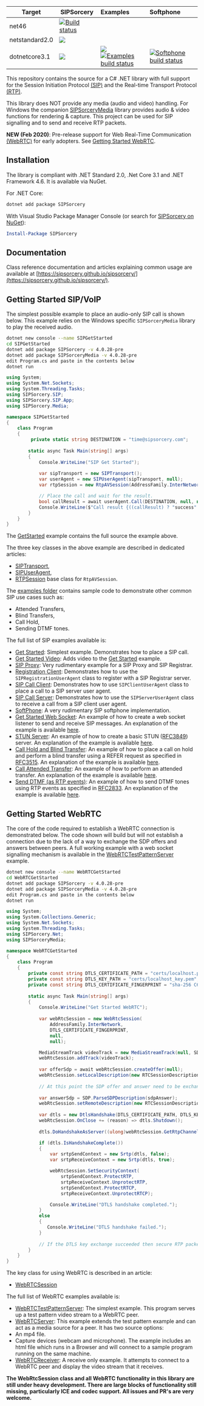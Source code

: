 | Target        | SIPSorcery    | Examples     | Softphone |
| --------------| ------------- |:-------------|:--------- |
| net46        | [![Build status](https://ci.appveyor.com/api/projects/status/1prvhq7jyw0s5fb1/branch/master?svg=true)](https://ci.appveyor.com/project/sipsorcery/sipsorcery/branch/master) | | |
| netstandard2.0 | ![](https://github.com/sipsorcery/sipsorcery/workflows/sipsorcery-std20/badge.svg) |  |  |
| dotnetcore3.1 | ![](https://github.com/sipsorcery/sipsorcery/workflows/sipsorcery-core31/badge.svg) | ![](https://github.com/sipsorcery/sipsorcery/workflows/examples-core31/badge.svg) <br> [![Examples build status](https://ci.appveyor.com/api/projects/status/4myf11mda0p69ysm/branch/master?svg=true)](https://ci.appveyor.com/project/sipsorcery/sipsorcery-mre1o/branch/master) | [![Softphone build status](https://ci.appveyor.com/api/projects/status/xx1bcttkk4gbrd3y/branch/master?svg=true)](https://ci.appveyor.com/project/sipsorcery/sipsorcery-0p6s4/branch/master) |


This repository contains the source for a C# .NET library with full support for the Session Initiation Protocol [(SIP)](https://tools.ietf.org/html/rfc3261) and the Real-time Transport Protocol [(RTP)](https://tools.ietf.org/html/rfc3550). 

This library does NOT provide any media (audio and video) handling. For Windows the companion [SIPSorceryMedia](https://github.com/sipsorcery/sipsorcery-media) library provides audio & video functions for rendering & capture. This project can be used for SIP signalling and to send and receive RTP packets.

**NEW (Feb 2020)**: Pre-release support for Web Real-Time Communication [(WebRTC)](https://www.w3.org/TR/webrtc/) for early adopters. See [Getting Started WebRTC](#getting-started-webrtc).

## Installation

The library is compliant with .NET Standard 2.0, .Net Core 3.1 and .NET Framework 4.6. It is available via NuGet.

For .NET Core:

````bash
dotnet add package SIPSorcery
````

With Visual Studio Package Manager Console (or search for [SIPSorcery on NuGet](https://www.nuget.org/packages/SIPSorcery/)):

````ps1
Install-Package SIPSorcery
````

## Documentation

Class reference documentation and articles explaining common usage are available at [https://sipsorcery.github.io/sipsorcery/](https://sipsorcery.github.io/sipsorcery/).

## Getting Started SIP/VoIP

The simplest possible example to place an audio-only SIP call is shown below. This example relies on the Windows specific `SIPSorceryMedia` library to play the received audio.

````bash
dotnet new console --name SIPGetStarted
cd SIPGetStarted
dotnet add package SIPSorcery -v 4.0.28-pre
dotnet add package SIPSorceryMedia -v 4.0.28-pre
edit Program.cs and paste in the contents below
dotnet run
````

````csharp
using System;
using System.Net.Sockets;
using System.Threading.Tasks;
using SIPSorcery.SIP;
using SIPSorcery.SIP.App;
using SIPSorcery.Media;

namespace SIPGetStarted
{
    class Program
    {
		 private static string DESTINATION = "time@sipsorcery.com";
		
        static async Task Main(string[] args)
        {
            Console.WriteLine("SIP Get Started");
			
			var sipTransport = new SIPTransport();
            var userAgent = new SIPUserAgent(sipTransport, null);
            var rtpSession = new RtpAVSession(AddressFamily.InterNetwork, new AudioOptions { AudioSource = AudioSourcesEnum.Microphone }, null);

            // Place the call and wait for the result.
            bool callResult = await userAgent.Call(DESTINATION, null, null, rtpSession);
            Console.WriteLine($"Call result {((callResult) ? "success" : "failure")}.");
        }
    }
}
````

The [GetStarted](https://github.com/sipsorcery/sipsorcery/tree/master/examples/GetStarted) example contains the full source the example above.

The three key classes in the above example are described in dedicated articles:

 - [SIPTransport](https://sipsorcery.github.io/sipsorcery/articles/transport.html),
 - [SIPUserAgent](https://sipsorcery.github.io/sipsorcery/articles/sipuseragent.html),
 - [RTPSession](https://sipsorcery.github.io/sipsorcery/articles/rtpsession.html) base class for `RtpAVSession`.

The [examples folder](https://github.com/sipsorcery/sipsorcery/tree/master/examples) contains sample code to demonstrate other common SIP use cases such as:

 - Attended Transfers,
 - Blind Transfers,
 - Call Hold,
 - Sending DTMF tones.

 The full list of SIP examples available is:

  - [Get Started](https://github.com/sipsorcery/sipsorcery/tree/master/examples/GetStarted): Simplest example. Demonstrates how to place a SIP call.
  - [Get Started Video](https://github.com/sipsorcery/sipsorcery/tree/master/examples/GetStartedVideo): Adds video to the [Get Started](https://github.com/sipsorcery/sipsorcery/tree/master/examples/GetStarted) example.
  - [SIP Proxy](https://github.com/sipsorcery/sipsorcery/tree/master/examples/SIPProxy): Very rudimentary example for a SIP Proxy and SIP Registrar. 
  - [Registration Client](https://github.com/sipsorcery/sipsorcery/tree/master/examples/UserAgentRegister): Demonstrates how to use the `SIPRegistrationUserAgent` class to register with a SIP Registrar server.
  - [SIP Call Client](https://github.com/sipsorcery/sipsorcery/tree/master/examples/UserAgentClient): Demonstrates how to use `SIPClientUserAgent` class to place a call to a SIP server user agent.
  - [SIP Call Server](https://github.com/sipsorcery/sipsorcery/tree/master/examples/UserAgentServer): Demonstrates how to use the `SIPServerUserAgent` class to receive a call from a SIP client user agent.
  - [SoftPhone](https://github.com/sipsorcery/sipsorcery/tree/master/examples/Softphone): A very rudimentary SIP softphone implementation.
  - [Get Started Web Socket](https://github.com/sipsorcery/sipsorcery/tree/master/examples/GetStartedWebSocket): An example of how to create a web socket listener to send and receive SIP messages. An explanation of the example is available [here](https://sipsorcery.github.io/sipsorcery/articles/websocket-sipchannel.html).
  - [STUN Server](https://github.com/sipsorcery/sipsorcery/tree/master/examples/StunServer): An example of how to create a basic STUN ([RFC3849](https://tools.ietf.org/html/rfc3489)) server. An explanation of the example is available [here](https://sipsorcery.github.io/sipsorcery/articles/stunserver.html).
  - [Call Hold and Blind Transfer](https://github.com/sipsorcery/sipsorcery/tree/master/examples/CallHoldAndTransfer): An example of how to place a call on hold and perform a blind transfer using a REFER request as specified in [RFC3515](https://tools.ietf.org/html/rfc3515). An explanation of the example is available [here](https://sipsorcery.github.io/sipsorcery/articles/callholdtransfer.html).
  - [Call Attended Transfer](https://github.com/sipsorcery/sipsorcery/tree/master/examples/AttendedTransfer): An example of how to perform an attended transfer. An explanation of the example is available [here](https://sipsorcery.github.io/sipsorcery/articles/attendedtransfer.html).
  - [Send DTMF (as RTP events)](https://github.com/sipsorcery/sipsorcery/tree/master/examples/SendDtmf): An example of how to send DTMF tones using RTP events as specified in [RFC2833](https://tools.ietf.org/html/rfc2833). An explanation of the example is available [here](https://sipsorcery.github.io/sipsorcery/articles/senddtmf.html).

## Getting Started WebRTC

The core of the code required to establish a WebRTC connection is demonstrated below. The code shown will build but will not establish a connection due to the lack of a way to exchange the SDP offers and answers between peers. A full working example with a web socket signalling mechanism is available in the [WebRTCTestPatternServer](https://github.com/sipsorcery/sipsorcery/tree/master/examples/WebRTCTestPatternServer) example.

````bash
dotnet new console --name WebRTCGetStarted
cd WebRTCGetStarted
dotnet add package SIPSorcery -v 4.0.28-pre
dotnet add package SIPSorceryMedia -v 4.0.28-pre
edit Program.cs and paste in the contents below
dotnet run
````

````csharp
using System;
using System.Collections.Generic;
using System.Net.Sockets;
using System.Threading.Tasks;
using SIPSorcery.Net;
using SIPSorceryMedia;

namespace WebRTCGetStarted
{
    class Program
    {
		private const string DTLS_CERTIFICATE_PATH = "certs/localhost.pem";
        private const string DTLS_KEY_PATH = "certs/localhost_key.pem";
        private const string DTLS_CERTIFICATE_FINGERPRINT = "sha-256 C6:ED:8C:9D:06:50:77:23:0A:4A:D8:42:68:29:D0:70:2F:BB:C7:72:EC:98:5C:62:07:1B:0C:5D:CB:CE:BE:CD";
		
        static async Task Main(string[] args)
        {
            Console.WriteLine("Get Started WebRTC");
			
            var webRtcSession = new WebRtcSession(
                AddressFamily.InterNetwork,
                DTLS_CERTIFICATE_FINGERPRINT,
                null,
                null);

            MediaStreamTrack videoTrack = new MediaStreamTrack(null, SDPMediaTypesEnum.video, false, new List<SDPMediaFormat> { new SDPMediaFormat(SDPMediaFormatsEnum.VP8) });
            webRtcSession.addTrack(videoTrack);
			
			var offerSdp = await webRtcSession.createOffer(null);
            webRtcSession.setLocalDescription(new RTCSessionDescription { sdp = offerSdp, type = RTCSdpType.offer });
			
			// At this point the SDP offer and answer need to be exchanged with the remote peer.
			
			var answerSdp = SDP.ParseSDPDescription(sdpAnswer);
            webRtcSession.setRemoteDescription(new RTCSessionDescription { sdp = answerSdp, type = RTCSdpType.answer }); 
			
			var dtls = new DtlsHandshake(DTLS_CERTIFICATE_PATH, DTLS_KEY_PATH);
            webRtcSession.OnClose += (reason) => dtls.Shutdown();
            
            dtls.DoHandshakeAsServer((ulong)webRtcSession.GetRtpChannel(SDPMediaTypesEnum.audio).RtpSocket.Handle);

            if (dtls.IsHandshakeComplete())
            {
                var srtpSendContext = new Srtp(dtls, false);
                var srtpReceiveContext = new Srtp(dtls, true);

                webRtcSession.SetSecurityContext(
                    srtpSendContext.ProtectRTP,
                    srtpReceiveContext.UnprotectRTP,
                    srtpSendContext.ProtectRTCP,
                    srtpReceiveContext.UnprotectRTCP);

                Console.WriteLine("DTLS handshake completed.");
            }
            else
            {
               Console.WriteLine("DTLS handshake failed.");
            }
			
			// If the DTLS key exchange succeeded then secure RTP packets can now be exchanged between the peers.
        }
    }
}
````

The key class for using WebRTC is described in an article:
 
  - [WebRTCSession](https://sipsorcery.github.io/sipsorcery/articles/webrtcsession.html)

The full list of WebRTC examples available is:

 - [WebRTCTestPatternServer](https://github.com/sipsorcery/sipsorcery/tree/master/examples/WebRTCTestPatternServer): The simplest example. This program serves up a test pattern video stream to a WebRTC peer.
 - [WebRTCServer](https://github.com/sipsorcery/sipsorcery/tree/master/examples/WebRTCServer): This example extends the test pattern example and can act as a media source for a peer. It has two source options:
  - An mp4 file.
  - Capture devices (webcam and microphone).
 The example includes an html file which runs in a Browser and will connect to a sample program running on the same machine.
- [WebRTCReceiver](https://github.com/sipsorcery/sipsorcery/tree/master/examples/WebRTCReceiver): A receive only example. It attempts to connect to a WebRTC peer and display the video stream that it receives.

**The WebRtcSession class and all WebRTC functionality in this library are still under heavy development. There are large blocks of functionality still missing, particularly ICE and codec support. All issues and PR's are very welcome.**
